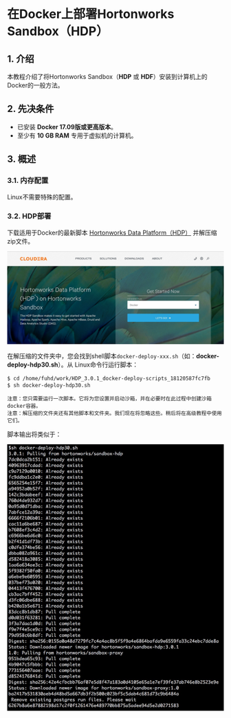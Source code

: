 在Docker上部署Hortonworks Sandbox（HDP）
===================================================================================
## 1. 介绍
本教程介绍了将Hortonworks Sandbox（**HDP** 或 **HDF**）安装到计算机上的Docker的一般方法。

## 2. 先决条件
+ 已安装 **Docker 17.09版或更高版本**。
+ 至少有 **10 GB RAM** 专用于虚拟机的计算机。

## 3. 概述

### 3.1. 内存配置
Linux不需要特殊的配置。

### 3.2. HDP部署
下载适用于Docker的最新脚本 [Hortonworks Data Platform（HDP）](https://www.cloudera.com/downloads/hortonworks-sandbox/hdp.html?utm_source=mktg-tutorial) 并解压缩zip文件。

![下载页面](img/docker-download-hdp.jpg)

在解压缩的文件夹中，您会找到shell脚本`docker-deploy-xxx.sh`（如：**docker-deploy-hdp30.sh**）。从
Linux命令行运行脚本：
```shell
$ cd /home/fuhd/work/HDP_3.0.1_docker-deploy-scripts_18120587fc7fb
$ sh docker-deploy-hdp30.sh
```
```
注意：您只需要运行一次脚本。它将为您设置并启动沙箱，并在必要时在此过程中创建沙箱docker容器。
注意：解压缩的文件夹还有其他脚本和文件夹。我们现在将忽略这些。稍后将在高级教程中使用它们。
```
脚本输出将类似于：

![hdp输出日志](img/docker-start-hdp-output.jpg)
